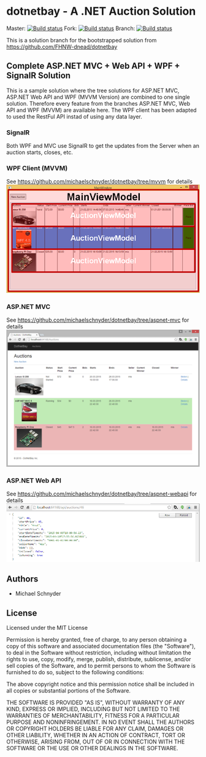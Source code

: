 # dotnetbay - A .NET Auction Solution 
Master: [![Build status](https://ci.appveyor.com/api/projects/status/qp7ueees06ri8agu?svg=true)](https://ci.appveyor.com/project/michaelschnyder/fhnw-dotnetbay)
Fork: [![Build status](https://ci.appveyor.com/api/projects/status/82sl4qpht9atbdeb?svg=true)](https://ci.appveyor.com/project/michaelschnyder/dotnetbay)
Branch: [![Build status](https://ci.appveyor.com/api/projects/status/82sl4qpht9atbdeb/branch/aspnet-wpf?svg=true)](https://ci.appveyor.com/project/michaelschnyder/dotnetbay/branch/aspnet-wpf)

This is a solution branch for the bootstrapped solution from https://github.com/FHNW-dnead/dotnetbay

## Complete ASP.NET MVC + Web API + WPF + SignalR Solution
This is a sample solution where the tree solutions for ASP.NET MVC, ASP.NET Web API and WPF (MVVM Version) are combined to one single solution. Therefore every feature from the branches ASP.NET MVC, Web API and WPF (MVVM) are available here. The WPF client has been adapted to used the RestFul API instad of using any data layer. 

### SignalR
Both WPF and MVC use SignalR to get the updates from the Server when an auction starts, closes, etc.

### WPF Client (MVVM)
See https://github.com/michaelschnyder/dotnetbay/tree/mvvm for details
![](assets/donetbaywpf-main.png)

### ASP.NET MVC
See https://github.com/michaelschnyder/dotnetbay/tree/aspnet-mvc for details
![](assets/donetbay-aspmvc-home.png)

### ASP.NET Web API
See https://github.com/michaelschnyder/dotnetbay/tree/aspnet-webapi for details
![](assets/webapi-auction.png)

## Authors
* Michael Schnyder

## License
Licensed under the MIT License

Permission is hereby granted, free of charge, to any person obtaining a copy of this software and associated documentation files (the "Software"), to deal in the Software without restriction, including without limitation the rights to use, copy, modify, merge, publish, distribute, sublicense, and/or sell copies of the Software, and to permit persons to whom the Software is furnished to do so, subject to the following conditions:

The above copyright notice and this permission notice shall be included in all copies or substantial portions of the Software.

THE SOFTWARE IS PROVIDED "AS IS", WITHOUT WARRANTY OF ANY KIND, EXPRESS OR IMPLIED, INCLUDING BUT NOT LIMITED TO THE WARRANTIES OF MERCHANTABILITY, FITNESS FOR A PARTICULAR PURPOSE AND NONINFRINGEMENT. IN NO EVENT SHALL THE AUTHORS OR COPYRIGHT HOLDERS BE LIABLE FOR ANY CLAIM, DAMAGES OR OTHER LIABILITY, WHETHER IN AN ACTION OF CONTRACT, TORT OR OTHERWISE, ARISING FROM, OUT OF OR IN CONNECTION WITH THE SOFTWARE OR THE USE OR OTHER DEALINGS IN THE SOFTWARE.
